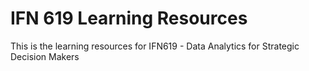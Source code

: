 # IFN 619 Learning Resources
This is the learning resources for IFN619 - Data Analytics for Strategic Decision Makers
